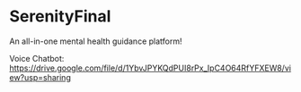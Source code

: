 # SerenityFinal
An all-in-one mental health guidance platform!

Voice Chatbot: https://drive.google.com/file/d/1YbvJPYKQdPUI8rPx_IpC4O64RfYFXEW8/view?usp=sharing
